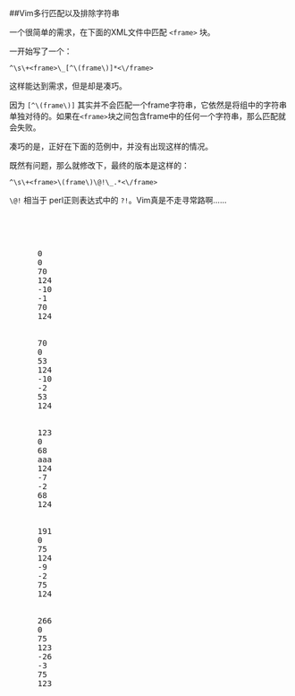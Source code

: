 ##Vim多行匹配以及排除字符串

一个很简单的需求，在下面的XML文件中匹配 `<frame>` 块。

一开始写了一个：

	^\s\+<frame>\_[^\(frame\)]*<\/frame>

这样能达到需求，但是却是凑巧。

因为 `[^\(frame\)]` 其实并不会匹配一个frame字符串，它依然是将组中的字符串单独对待的。如果在`<frame>`块之间包含frame中的任何一个字符串，那么匹配就会失败。

凑巧的是，正好在下面的范例中，并没有出现这样的情况。

既然有问题，那么就修改下，最终的版本是这样的：

	^\s\+<frame>\(frame\)\@!\_.*<\/frame>

`\@!` 相当于 perl正则表达式中的 `?!`。Vim真是不走寻常路啊……


<pre lang="XML" colla="-">
<?xml version="1.0" encoding="UTF-8"?>
<metadata>
  <frames>
    <frame>
      <x>0</x>
      <y>0</y>
      <w>70</w>
      <h>124</h>
      <ox>-10</ox>
      <oy>-1</oy>
      <ow>70</ow>
      <oh>124</oh>
    </frame>
    <frame>
      <x>70</x>
      <y>0</y>
      <w>53</w>
      <h>124</h>
      <ox>-10</ox>
      <oy>-2</oy>
      <ow>53</ow>
      <oh>124</oh>
    </frame>
    <frame>
      <x>123</x>
      <y>0</y>
      <w>68</w>
	  <f>aaa</f>
      <h>124</h>
      <ox>-7</ox>
      <oy>-2</oy>
      <ow>68</ow>
      <oh>124</oh>
    </frame>
    <frame>
      <x>191</x>
      <y>0</y>
      <w>75</w>
      <h>124</h>
      <ox>-9</ox>
      <oy>-2</oy>
      <ow>75</ow>
      <oh>124</oh>
    </frame>
    <frame>
      <x>266</x>
      <y>0</y>
      <w>75</w>
      <h>123</h>
      <ox>-26</ox>
      <oy>-3</oy>
      <ow>75</ow>
      <oh>123</oh>
    </frame>
  </frames>
</metadata>
</pre>
